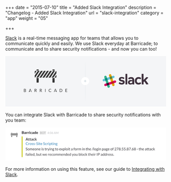 +++
date = "2015-07-10"
title = "Added Slack Integration"
description = "Changelog - Added Slack Integration"
url = "slack-integration"
category = "app"
weight = "05"

+++

[Slack](../../using-barricade/#slack) is a real-time messaging app for teams that allows you to communicate quickly and easily. We use Slack everyday at Barricade; to communicate and to share security notifications - and now you can too!

![../../src/img/changelog/05-slack-logo.png](../../src/img/changelog/05-slack-logo.png)

You can integrate Slack with Barricade to share security notifications with you team:

![../../src/img/changelog/05-slack-message.png](../../src/img/changelog/05-slack-message.png)

For more information on using this feature, see our guide to [Integrating with Slack](../../using-barricade/#slack).